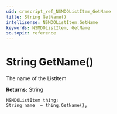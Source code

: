 ```yaml
---
uid: crmscript_ref_NSMDOListItem_GetName
title: String GetName()
intellisense: NSMDOListItem.GetName
keywords: NSMDOListItem, GetName
so.topic: reference
---
```


# String GetName()

The name of the ListItem

**Returns:** String

```crmscript
NSMDOListItem thing;
String name  = thing.GetName();
```

